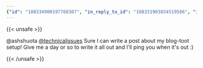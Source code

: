 ```yaml
---
{"id": "108334900197768307", "in_reply_to_id": "108331903834519586", "in_reply_to_account_id": "108219415927856966", "sensitive": false, "spoiler_text": "", "visibility": "unlisted", "language": "en", "replies_count": 0, "reblogs_count": 0, "favourites_count": 1, "edited_at": null, "reblog": null, "application": null, "account": {"id": "108219415927856966", "username": "brozek", "acct": "brozek", "display_name": "Brandon Rozek", "url": "https://fosstodon.org/@brozek", "uri": "https://fosstodon.org/users/brozek", "avatar": "https://cdn.fosstodon.org/accounts/avatars/108/219/415/927/856/966/original/bae9f46f23936e79.jpg", "avatar_static": "https://cdn.fosstodon.org/accounts/avatars/108/219/415/927/856/966/original/bae9f46f23936e79.jpg", "header": "https://fosstodon.org/headers/original/missing.png", "header_static": "https://fosstodon.org/headers/original/missing.png", "noindex": true, "roles": []}, "media_attachments": [], "mentions": [{"id": "107584265842142303", "username": "technicalissues", "url": "https://fosstodon.org/@technicalissues", "acct": "technicalissues"}], "tags": [], "emojis": [], "card": null, "poll": null, "syndication": "https://fosstodon.org/@brozek/108334900197768307", "date": "2022-05-20T15:09:50.226Z"}
---
```

{{< unsafe >}}
<p>@ashshuota <span class="h-card" translate="no"><a href="https://fosstodon.org/@technicalissues" class="u-url mention">@<span>technicalissues</span></a></span> Sure I can write a post about my blog-toot setup! Give me a day or so to write it all out and I&#39;ll ping you when it&#39;s out :)</p>
{{< /unsafe >}}
